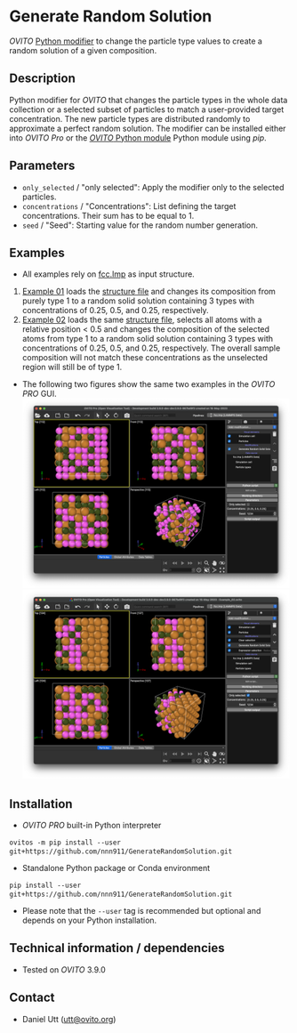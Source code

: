 # Generate Random Solution
*OVITO* [Python modifier](https://docs.ovito.org/python/introduction/custom_modifiers.html) to change the particle type values to create a random solution of a given composition.

## Description
Python modifier for *OVITO* that changes the particle types in the whole data collection or a selected subset of particles to match a user-provided target concentration. The new particle types are distributed randomly to approximate a perfect random solution. The modifier can be installed either into *OVITO Pro* or the [*OVITO* Python module](https://pypi.org/project/ovito/) Python module using *pip*.

## Parameters 
- `only_selected` / "only selected": Apply the modifier only to the selected particles.
- `concentrations` / "Concentrations": List defining the target concentrations. Their sum has to be equal to 1. 
- `seed` / "Seed": Starting value for the random number generation. 

## Examples
- All examples rely on [fcc.lmp](Examples/fcc.lmp) as input structure. 

1. [Example 01](Examples/example_01.py) loads the [structure file](Examples/fcc.lmp) and changes its composition from purely type 1 to a random solid solution containing 3 types with concentrations of 0.25, 0.5, and 0.25, respectively.
1. [Example 02](Examples/example_02.py) loads the same [structure file](Examples/fcc.lmp), selects all atoms with a relative position < 0.5 and changes the composition of the selected atoms from type 1 to a random solid solution containing 3 types with concentrations of 0.25, 0.5, and 0.25, respectively. The overall sample composition will not match these concentrations as the unselected region will still be of type 1.

- The following two figures show the same two examples in the *OVITO PRO* GUI.
![Example 01](Examples/example_01.png)
![Example 02](Examples/example_02.png)

## Installation
- *OVITO PRO* built-in Python interpreter
```
ovitos -m pip install --user git+https://github.com/nnn911/GenerateRandomSolution.git
``` 
- Standalone Python package or Conda environment
```
pip install --user git+https://github.com/nnn911/GenerateRandomSolution.git
```
- Please note that the `--user` tag is recommended but optional and depends on your Python installation.

## Technical information / dependencies
- Tested on *OVITO* 3.9.0

## Contact
- Daniel Utt (utt@ovito.org)
